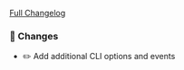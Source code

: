 [Full Changelog][changelog]

### 🔨 Changes

- ✏️ Add additional CLI options and events

[changelog]: https://github.com/hassio-addons/addon-spotify-connect/compare/v0.8.2...v0.9.0
